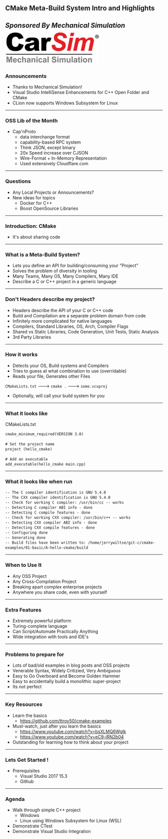 ## CMake Meta-Build System Intro and Highlights
*Sponsored By Mechanical Simulation*  
![Carsim Logo](/assets/image/logo/carsim.jpg)
---
### Announcements
* Thanks to Mechanical Simulation! 
* Visual Studio IntelliSense Enhancements for C++ Open Folder and CMake
* CLion now supports Windows Subsystem for Linux

---
### OSS Lib of the Month
* Cap'nProto
    * data interchange format
	* capability-based RPC system
	* Think JSON, except binary
	* 20x Speed increase over CJSON
	* Wire-Format + In-Memory Representation
	* Used extensively Cloudflare.com 

---
### Questions
* Any Local Projects or Announcements?
* New ideas for topics
	* Docker for C++
	* Boost OpenSource Libraries
---
### Introduction: CMake
* It's about sharing code
---
### What is a Meta-Build System?
* Lets you define an API for building/consuming your "Project"  
* Solves the problem of diversity in tooling
* Many Teams, Many OS, Many Compilers, Many IDE
* Describe a C or C++ project in a generic language
---
### Don't Headers describe my project?
* Headers describe the API of your C or C++ code
* Build and Compilation are a separate problem domain from code
* Infinitely more complicated for native languages
* Compilers, Standard Libraries, OS, Arch, Compiler Flags
* Shared vs Static Libraries, Code Generation, Unit Tests, Static Analysis
* 3rd Party Libraries
---
### How it works
* Detects your OS, Build systems and Compilers
* Tries to guess at what combination to use (overridable)
* Reads your file, Generates other Files

`CMakeLists.txt` --->  `cmake .` ---> `some.vcxproj`

* Optionally, will call your build system for you
---
### What it looks like
CMakeLists.txt 
```
cmake_minimum_required(VERSION 3.0)

# Set the project name
project (hello_cmake)

# Add an executable
add_executable(hello_cmake main.cpp)
```
---
### What it looks like when run
```
-- The C compiler identification is GNU 5.4.0
-- The CXX compiler identification is GNU 5.4.0
-- Check for working C compiler: /usr/bin/cc -- works
-- Detecting C compiler ABI info - done
-- Detecting C compile features - done
-- Check for working CXX compiler: /usr/bin/c++ -- works
-- Detecting CXX compiler ABI info - done
-- Detecting CXX compile features - done
-- Configuring done
-- Generating done
-- Build files have been written to: /home/jerrywiltse/git-c/cmake-examples/01-basic/A-hello-cmake/build
```
---
### When to Use It
* Any OSS Project
* Any Cross-Compilation Project
* Breaking apart complex enterprise projects
* Anywhere you share code, even with yourself
---
### Extra Features
* Extremely powerful platform
* Turing-complete language
* Can Script/Automate Practically Anything
* Wide integration with tools and IDE's
---
### Problems to prepare for
* Lots of bad/old examples in blog posts and OSS projects
* Venerable Syntax, Widely Critizied, Very Ambiguous
* Easy to Go Overboard and Become Golden Hammer 
* Easy to accidentally build a monolithic super-project
* Its not perfect
---
### Key Resources
* Learn the basics
	* https://github.com/ttroy50/cmake-examples
* Must-watch, just after you learn the basics
	* https://www.youtube.com/watch?v=bsXLMQ6WgIk
	* https://www.youtube.com/watch?v=eC9-iRN2b04
* Outstanding for learning how to think about your project
---
### Lets Get Started !
* Prerequisites
	* Visual Studio 2017 15.3
	* Github
---
### Agenda
* Walk through simple C++ project 
	* Windows
	* Linux using Windows Subsystem for Linux (WSL)
* Demonstrate CTest
* Demonstrate Visual Studio Integration

